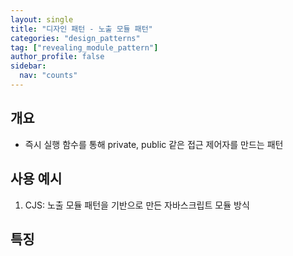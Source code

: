 ```yaml
---
layout: single
title: "디자인 패턴 - 노출 모듈 패턴"
categories: "design_patterns"
tag: ["revealing_module_pattern"]
author_profile: false
sidebar:
  nav: "counts"
---
```


## 개요

- 즉시 실행 함수를 통해 private, public 같은 접근 제어자를 만드는 패턴

## 사용 예시

1. CJS: 노출 모듈 패턴을 기반으로 만든 자바스크립트 모듈 방식

## 특징
